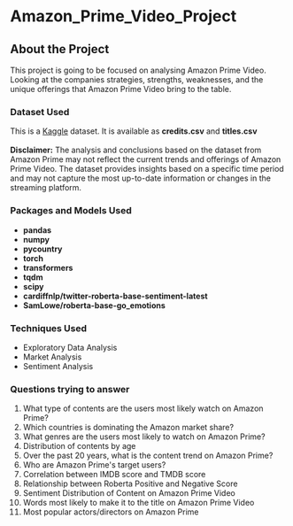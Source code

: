 # Amazon_Prime_Video_Project
## About the Project
This project is going to be focused on analysing Amazon Prime Video. Looking at the companies strategies, strengths, weaknesses, and the unique offerings that Amazon Prime Video bring to the table.
### Dataset Used
This is a [Kaggle](https://www.kaggle.com/datasets/dgoenrique/amazon-prime-movies-and-tv-shows) dataset. It is available as **credits.csv** and **titles.csv** <br><br>
**Disclaimer:** The analysis and conclusions based on the dataset from Amazon Prime may not reflect the current trends and offerings of Amazon Prime Video. The dataset provides insights based on a specific time period and may not capture the most up-to-date information or changes in the streaming platform.
### Packages and Models Used
- **pandas**
- **numpy**
- **pycountry**
- **torch**
- **transformers**
- **tqdm**
- **scipy**
- **cardiffnlp/twitter-roberta-base-sentiment-latest**
- **SamLowe/roberta-base-go_emotions**
### Techniques Used
- Exploratory Data Analysis
- Market Analysis
- Sentiment Analysis
### Questions trying to answer
1. What type of contents are the users most likely watch on Amazon Prime?
2. Which countries is dominating the Amazon market share?
3. What genres are the users most likely to watch on Amazon Prime?
4. Distribution of contents by age
5. Over the past 20 years, what is the content trend on Amazon Prime?
6. Who are Amazon Prime's target users?
7. Correlation between IMDB score and TMDB score
8. Relationship between Roberta Positive and Negative Score
9. Sentiment Distribution of Content on Amazon Prime Video
10. Words most likely to make it to the title on Amazon Prime Video
11. Most popular actors/directors on Amazon Prime 
